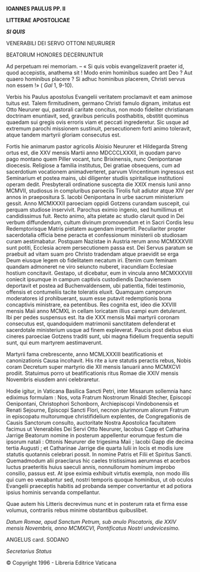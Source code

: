 **IOANNES PAULUS PP. II**

**LITTERAE** **APOSTOLICAE**

***SI QUIS***

VENERABILI DEI SERVO OTTONI NEURURER

BEATORUM HONORES DECERNUNTUR

Ad perpetuam rei memoriam. – « Si quis vobis evangelizaverit praeter id, quod accepistis, anathema sit ! Modo enim hominibus suadeo ant Deo ? Aut quaero hominibus placere ? Si adhuc hominibus placerem, Christi servus non essem !» ( *Gal* 1, 9-10).

Verbis his Paulus apostolus Evangelii veritatem proclamavit et eam animose tuitus est. Talem firmitudinem, germano Christi famulo dignam, imitatus est Otto Neururer qui, pastorali caritate concitus, non modo fideliter christianam doctrinam enuntiavit, sed, gravibus periculis posthabitis, obstitit quominus quaedam sui gregis ovis erroris viam et peccati ingrederetur. Sic usque ad extremum parochi missionem sustinuit, persecutionem forti animo toleravit, atque tandem martyrii gloriam consecutus est.

Fortis hie animarum pastor agricolis Aloisio Neururer et Hildegarda Streng ortus est, die XXV mensis Martii anno MDCCCLXXXII, in quodam parvo pago montano quem Piller vocant, tunc Brixinensis, nunc Oenipontanae dioecesis. Religiose a familia institutus, Dei gratiae obsequens, cum ad sacerdotium vocationem animadverteret, parvum Vincentinum ingressus est Seminarium et postea mains, ubi diligenter studiis spiritalique institutioni operam dedit. Presbyterali ordinatione suscepta die XXIX mensis Iunii anno MCMVII, studiosus in compluribus paroeciis Tirolis fuit adiutor atque XIV per annos in praepositura S. Iacobi Oenipontana in urbe sacrum ministerium gessit. Anno MCMXXXII paroeciam oppidi Gotzens curandam suscepit, cui perquam studiose inservivit. Parochus eximio ingenio, sed humillimus et candidissimus fuit. Recto animo, alta pietate ac studio claruit quod in Dei verbum diffundendum, cultum divinum promovendum et in Sacri Cordis Iesu Redemptorisque Matris pietatem augendam impertiit. Peculiariter propter sacerdotalia officia bene peracta et confessionum ministerii ob studiosam curam aestimabatur. Postquam Nazistae in Austria rerum anno MCMXXXVIII sunt potiti, Ecclesia acrem persecutionem passa est. Dei Servus paratum se praebuit ad vitam suam pro Christo tradendam atque praevidit se erga Deum eiusque legem ob fidelitatem necatum iri. Etenim cum feminam quandam admoneret ne viro seiuncto nuberet, iracundiam Ecclesiae hostium concitavit. Gestapo, ut dicebatur, eum in vincula anno MCMXXXVIII coniecit ipsumque in campum captivis custodiendis Dachaviensem deportavit et postea ad Buchenvaldensem, ubi patientia, fidei testimonio, offensis et contumeliis tacite toleratis eluxit. Quamquam camporum moderatores id prohibuerant, suum esse putavit redemptionis bona concaptivis ministrare, ea petentibus. Res cognita est, ideo die XXVIII mensis Maii anno MCMXL in cellam loricatam illius campi eum detulerunt. Ibi per pedes suspensus est. Ita die XXX mensis Maii martyrii coronam consecutus est, quandoquidem matrimonii sanctitatem defenderat et sacerdotale ministerium usque ad finem expleverat. Paucis post diebus eius cineres paroeciae Gotzens traditi sunt, ubi magna fidelium frequentia sepulti sunt, qui eum martyrem aestimaverunt.

Martyrii fama crebrescente, anno MCMLXXXIII beatificationis et canonizationis Causa incohavit. His rite a iure statutis peractis rebus, Nobis coram Decretum super martyrio die XII mensis Ianuarii anno MCMXCVI prodiit. Statuimus porro ut beatificationis ritus Romae die XXIV mensis Novembris eiusdem anni celebraretur.

Hodie igitur, in Vaticana Basilica Sancti Petri, inter Missarum sollemnia hanc ediximus formulam : Nos, vota Fratrum Nostrorum Rinaldi Stecher, Episcopi Oenipontani, Christophori Schonborn, Archiepiscopi Vindobonensis et Renati Sejourne, Episcopi Sancti Flori, necnon plurimorum aliorum Fratrum in episcopatu multorumque christifidelium explentes, de Congregationis de Causis Sanctorum consulto, auctoritate Nostra Apostolica facultatem facimus ut Venerabiles Dei Servi Otto Neururer, Iacobus Capp et Catharina Jarrige Beatorum nomine in posterum appellentur eorumque festum die ipsorum natali : Ottonis Neururer die trigesima Maii ; Iacobi Gapp die decima tertia Augusti ; et Catharinae Jarrige die quarta Iulii in locis et modis iure statutis quotannis celebrari possit. In nomine Patris et Filii et Spiritus Sancti. Quemadmodum alii praeclarus hic caeles tristissimas aerumnas et acerbos luctus praeteritis huius saeculi annis, nonnullorum hominum improbo consilio, passus est. At ipse eximia exhibuit virtutis exempla, non modo illis qui cum eo vexabantur sed, nostri temporis quoque hominibus, ut ob oculos Evangelii praeceptis habitis ad probanda semper convertantur et ad potiora ipsius hominis servanda compellantur.

Quae autem his Litteris decrevimus nunc et in posterum rata et firma esse volumus, contrariis rebus minime obstantibus quibuslibet.

*Datum Romae, apud Sanctum Petrum, sub anulo Piscatoris, die XXIV mensis Novembris, anno MCMXCVI, Pontificatus Nostri undevicesimo.*

ANGELUS card. SODANO

*Secretarius Status*

© Copyright 1996 - Libreria Editrice Vaticana